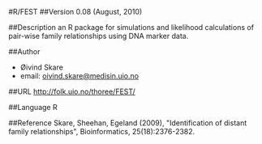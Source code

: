 #R/FEST
##Version
0.08 (August, 2010)

##Description
an R package for simulations and likelihood calculations of pair-wise family relationships using DNA marker data.

##Author
* Øivind Skare
* email: oivind.skare@medisin.uio.no

##URL
http://folk.uio.no/thoree/FEST/

##Language
R

##Reference
Skare, Sheehan, Egeland (2009), "Identification of distant family relationships", Bioinformatics, 25(18):2376-2382.


